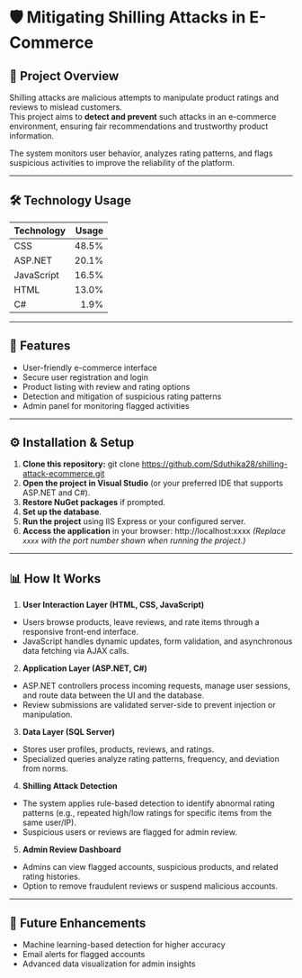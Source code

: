 # 🛡 Mitigating Shilling Attacks in E-Commerce

## 📌 Project Overview
Shilling attacks are malicious attempts to manipulate product ratings and reviews to mislead customers.  
This project aims to **detect and prevent** such attacks in an e-commerce environment, ensuring fair recommendations and trustworthy product information.

The system monitors user behavior, analyzes rating patterns, and flags suspicious activities to improve the reliability of the platform.

---

## 🛠 Technology Usage
| Technology | Usage |
|------------|-------:|
| CSS        | 48.5%  |
| ASP.NET    | 20.1%  |
| JavaScript | 16.5%  |
| HTML       | 13.0%  |
| C#         | 1.9%   |

---

## 🚀 Features
- User-friendly e-commerce interface  
- Secure user registration and login  
- Product listing with review and rating options  
- Detection and mitigation of suspicious rating patterns  
- Admin panel for monitoring flagged activities  

---


## ⚙️ Installation & Setup
1. **Clone this repository:**
git clone https://github.com/Sduthika28/shilling-attack-ecommerce.git
2. **Open the project in Visual Studio** (or your preferred IDE that supports ASP.NET and C#).  
3. **Restore NuGet packages** if prompted.  
4. **Set up the database**. 
5. **Run the project** using IIS Express or your configured server.  
6. **Access the application** in your browser:
http://localhost:xxxx
*(Replace `xxxx` with the port number shown when running the project.)*



---

## 📊 How It Works
1. **User Interaction Layer (HTML, CSS, JavaScript)**  
- Users browse products, leave reviews, and rate items through a responsive front-end interface.  
- JavaScript handles dynamic updates, form validation, and asynchronous data fetching via AJAX calls.

2. **Application Layer (ASP.NET, C#)**  
- ASP.NET controllers process incoming requests, manage user sessions, and route data between the UI and the database.  
- Review submissions are validated server-side to prevent injection or manipulation.

3. **Data Layer (SQL Server)**  
- Stores user profiles, products, reviews, and ratings.  
- Specialized queries analyze rating patterns, frequency, and deviation from norms.

4. **Shilling Attack Detection**  
- The system applies rule-based detection to identify abnormal rating patterns (e.g., repeated high/low ratings for specific items from the same user/IP).  
- Suspicious users or reviews are flagged for admin review.

5. **Admin Review Dashboard**  
- Admins can view flagged accounts, suspicious products, and related rating histories.  
- Option to remove fraudulent reviews or suspend malicious accounts.
---

## 📌 Future Enhancements
- Machine learning-based detection for higher accuracy  
- Email alerts for flagged accounts  
- Advanced data visualization for admin insights


